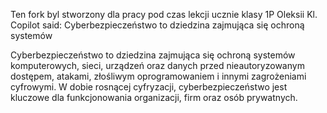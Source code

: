Ten fork byl stworzony dla pracy pod czas lekcji ucznie klasy 1P Oleksii Kl.
Copilot said: Cyberbezpieczeństwo to dziedzina zajmująca się ochroną systemów

Cyberbezpieczeństwo to dziedzina zajmująca się ochroną systemów komputerowych, sieci, urządzeń oraz danych przed nieautoryzowanym dostępem, atakami, złośliwym oprogramowaniem i innymi zagrożeniami cyfrowymi. W dobie rosnącej cyfryzacji, cyberbezpieczeństwo jest kluczowe dla funkcjonowania organizacji, firm oraz osób prywatnych.
